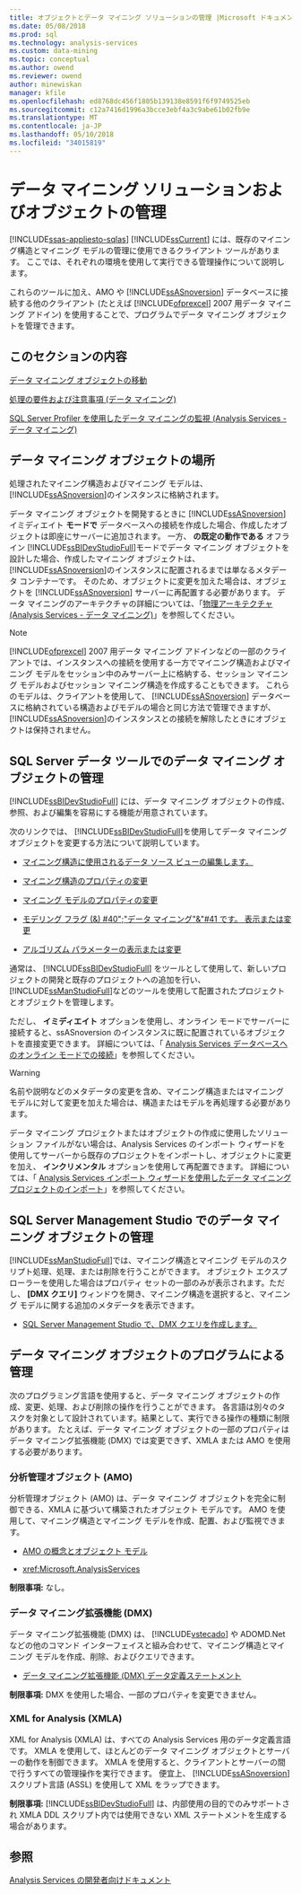 ```yaml
---
title: オブジェクトとデータ マイニング ソリューションの管理 |Microsoft ドキュメント
ms.date: 05/08/2018
ms.prod: sql
ms.technology: analysis-services
ms.custom: data-mining
ms.topic: conceptual
ms.author: owend
ms.reviewer: owend
author: minewiskan
manager: kfile
ms.openlocfilehash: ed8768dc456f1805b139138e8591f6f9749525eb
ms.sourcegitcommit: c12a7416d1996a3bcce3ebf4a3c9abe61b02fb9e
ms.translationtype: MT
ms.contentlocale: ja-JP
ms.lasthandoff: 05/10/2018
ms.locfileid: "34015819"
---
```

# <a name="management-of-data-mining-solutions-and-objects"></a>データ マイニング ソリューションおよびオブジェクトの管理
[!INCLUDE[ssas-appliesto-sqlas](../../includes/ssas-appliesto-sqlas.md)]
  [!INCLUDE[ssCurrent](../../includes/sscurrent-md.md)] には、既存のマイニング構造とマイニング モデルの管理に使用できるクライアント ツールがあります。 ここでは、それぞれの環境を使用して実行できる管理操作について説明します。  
  
 これらのツールに加え、AMO や [!INCLUDE[ssASnoversion](../../includes/ssasnoversion-md.md)] データベースに接続する他のクライアント (たとえば [!INCLUDE[ofprexcel](../../includes/ofprexcel-md.md)] 2007 用データ マイニング アドイン) を使用することで、プログラムでデータ マイニング オブジェクトを管理できます。  
  
## <a name="in-this-section"></a>このセクションの内容  
 [データ マイニング オブジェクトの移動](../../analysis-services/data-mining/moving-data-mining-objects.md)  
  
 [処理の要件および注意事項 (データ マイニング)](../../analysis-services/data-mining/processing-requirements-and-considerations-data-mining.md)  
  
 [SQL Server Profiler を使用したデータ マイニングの監視 (Analysis Services - データ マイニング)](../../analysis-services/data-mining/using-sql-server-profiler-to-monitor-data-mining-analysis-services-data-mining.md)  
  
## <a name="location-of-data-mining-objects"></a>データ マイニング オブジェクトの場所  
 処理されたマイニング構造およびマイニング モデルは、 [!INCLUDE[ssASnoversion](../../includes/ssasnoversion-md.md)]のインスタンスに格納されます。  
  
 データ マイニング オブジェクトを開発するときに [!INCLUDE[ssASnoversion](../../includes/ssasnoversion-md.md)] イミディエイト **モードで** データベースへの接続を作成した場合、作成したオブジェクトは即座にサーバーに追加されます。 一方、 **の既定の動作である** オフライン [!INCLUDE[ssBIDevStudioFull](../../includes/ssbidevstudiofull-md.md)]モードでデータ マイニング オブジェクトを設計した場合、作成したマイニング オブジェクトは、 [!INCLUDE[ssASnoversion](../../includes/ssasnoversion-md.md)]のインスタンスに配置されるまでは単なるメタデータ コンテナーです。 そのため、オブジェクトに変更を加えた場合は、オブジェクトを [!INCLUDE[ssASnoversion](../../includes/ssasnoversion-md.md)] サーバーに再配置する必要があります。 データ マイニングのアーキテクチャの詳細については、「[物理アーキテクチャ (Analysis Services - データ マイニング)](../../analysis-services/data-mining/physical-architecture-analysis-services-data-mining.md)」を参照してください。  
  
> [!NOTE]  
>  [!INCLUDE[ofprexcel](../../includes/ofprexcel-md.md)] 2007 用データ マイニング アドインなどの一部のクライアントでは、インスタンスへの接続を使用する一方でマイニング構造およびマイニング モデルをセッション中のみサーバー上に格納する、セッション マイニング モデルおよびセッション マイニング構造を作成することもできます。 これらのモデルは、クライアントを使用して、 [!INCLUDE[ssASnoversion](../../includes/ssasnoversion-md.md)] データベースに格納されている構造およびモデルの場合と同じ方法で管理できますが、 [!INCLUDE[ssASnoversion](../../includes/ssasnoversion-md.md)]のインスタンスとの接続を解除したときにオブジェクトは保持されません。  
  
## <a name="managing-data-mining-objects-in-sql-server-data-tools"></a>SQL Server データ ツールでのデータ マイニング オブジェクトの管理  
 [!INCLUDE[ssBIDevStudioFull](../../includes/ssbidevstudiofull-md.md)] には、データ マイニング オブジェクトの作成、参照、および編集を容易にする機能が用意されています。  
  
 次のリンクでは、 [!INCLUDE[ssBIDevStudioFull](../../includes/ssbidevstudiofull-md.md)]を使用してデータ マイニング オブジェクトを変更する方法について説明しています。  
  
-   [マイニング構造に使用されるデータ ソース ビューの編集します。](../../analysis-services/data-mining/edit-the-data-source-view-used-for-a-mining-structure.md)  
  
-   [マイニング構造のプロパティの変更](../../analysis-services/data-mining/change-the-properties-of-a-mining-structure.md)  
  
-   [マイニング モデルのプロパティの変更](../../analysis-services/data-mining/change-the-properties-of-a-mining-model.md)  
  
-   [モデリング フラグ (&) #40";"データ マイニング"&"#41 です。 表示または変更](../../analysis-services/data-mining/view-or-change-modeling-flags-data-mining.md)  
  
-   [アルゴリズム パラメーターの表示または変更](../../analysis-services/data-mining/view-or-change-algorithm-parameters.md)  
  
 通常は、 [!INCLUDE[ssBIDevStudioFull](../../includes/ssbidevstudiofull-md.md)] をツールとして使用して、新しいプロジェクトの開発と既存のプロジェクトへの追加を行い、 [!INCLUDE[ssManStudioFull](../../includes/ssmanstudiofull-md.md)]などのツールを使用して配置されたプロジェクトとオブジェクトを管理します。  
  
 ただし、 **イミディエイト** オプションを使用し、オンライン モードでサーバーに接続すると、ssASnoversion のインスタンスに既に配置されているオブジェクトを直接変更できます。 詳細については、「 [Analysis Services データベースへのオンライン モードでの接続](../../analysis-services/multidimensional-models/connect-in-online-mode-to-an-analysis-services-database.md)」を参照してください。  
  
> [!WARNING]  
>  名前や説明などのメタデータの変更を含め、マイニング構造またはマイニング モデルに対して変更を加えた場合は、構造またはモデルを再処理する必要があります。  
  
 データ マイニング プロジェクトまたはオブジェクトの作成に使用したソリューション ファイルがない場合は、Analysis Services のインポート ウィザードを使用してサーバーから既存のプロジェクトをインポートし、オブジェクトに変更を加え、 **インクリメンタル** オプションを使用して再配置できます。 詳細については、「 [Analysis Services インポート ウィザードを使用したデータ マイニング プロジェクトのインポート](../../analysis-services/data-mining/import-a-data-mining-project-using-the-analysis-services-import-wizard.md)」を参照してください。  
  
## <a name="managing-data-mining-objects-in-sql-server-management-studio"></a>SQL Server Management Studio でのデータ マイニング オブジェクトの管理  
 [!INCLUDE[ssManStudioFull](../../includes/ssmanstudiofull-md.md)]では、マイニング構造とマイニング モデルのスクリプト処理、処理、または削除を行うことができます。 オブジェクト エクスプローラーを使用した場合はプロパティ セットの一部のみが表示されます。ただし、 **[DMX クエリ]** ウィンドウを開き、マイニング構造を選択すると、マイニング モデルに関する追加のメタデータを表示できます。  
  
-   [SQL Server Management Studio で、DMX クエリを作成します。](../../analysis-services/data-mining/create-a-dmx-query-in-sql-server-management-studio.md)  
  
## <a name="managing-data-mining-objects-programmatically"></a>データ マイニング オブジェクトのプログラムによる管理  
 次のプログラミング言語を使用すると、データ マイニング オブジェクトの作成、変更、処理、および削除の操作を行うことができます。 各言語は別々のタスクを対象として設計されています。結果として、実行できる操作の種類に制限があります。 たとえば、データ マイニング オブジェクトの一部のプロパティはデータ マイニング拡張機能 (DMX) では変更できず、XMLA または AMO を使用する必要があります。  
  
### <a name="analysis-management-objects-amo"></a>分析管理オブジェクト (AMO)  
 分析管理オブジェクト (AMO) は、データ マイニング オブジェクトを完全に制御できる、XMLA に基づいて構築されたオブジェクト モデルです。 AMO を使用して、マイニング構造とマイニング モデルを作成、配置、および監視できます。  
  
-   [AMO の概念とオブジェクト モデル](../../analysis-services/multidimensional-models/analysis-management-objects/amo-concepts-and-object-model.md)  
  
-   <xref:Microsoft.AnalysisServices>  
  
 **制限事項:** なし。  
  
### <a name="data-mining-extensions-dmx"></a>データ マイニング拡張機能 (DMX)  
 データ マイニング拡張機能 (DMX) は、 [!INCLUDE[vstecado](../../includes/vstecado-md.md)] や ADOMD.Net などの他のコマンド インターフェイスと組み合わせて、マイニング構造とマイニング モデルを作成、削除、およびクエリできます。  
  
-   [データ マイニング拡張機能 (DMX) データ定義ステートメント](../../dmx/dmx-statements-data-definition.md)  
  
 **制限事項:** DMX を使用した場合、一部のプロパティを変更できません。  
  
### <a name="xml-for-analysis-xmla"></a>XML for Analysis (XMLA)  
 XML for Analysis (XMLA) は、すべての Analysis Services 用のデータ定義言語です。 XMLA を使用して、ほとんどのデータ マイニング オブジェクトとサーバーの動作を制御できます。 XMLA を使用すると、クライアントとサーバーの間で行うすべての管理操作を実行できます。 便宜上、 [!INCLUDE[ssASnoversion](../../includes/ssasnoversion-md.md)] スクリプト言語 (ASSL) を使用して XML をラップできます。  
  
 **制限事項:** [!INCLUDE[ssBIDevStudioFull](../../includes/ssbidevstudiofull-md.md)] は、内部使用の目的でのみサポートされ XMLA DDL スクリプト内では使用できない XML ステートメントを生成する場合があります。  
  
## <a name="see-also"></a>参照  
 [Analysis Services の開発者向けドキュメント](../../analysis-services/analysis-services-developer-documentation.md)  
  
  
